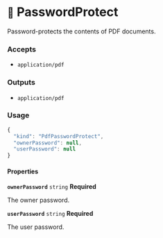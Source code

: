 # <small>:nut_and_bolt:</small> PasswordProtect

Password-protects the contents of PDF documents.

### Accepts

  - `application/pdf`

### Outputs

  - `application/pdf`

### Usage

```js
{
  "kind": "PdfPasswordProtect",
  "ownerPassword": null,
  "userPassword": null
}
```
#### Properties

**`ownerPassword`**  `string` **Required**

The owner password.


**`userPassword`**  `string` **Required**

The user password.


